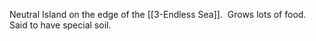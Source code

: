 Neutral Island on the edge of the [[3-Endless Sea]].  Grows lots of food.  Said to have special soil.